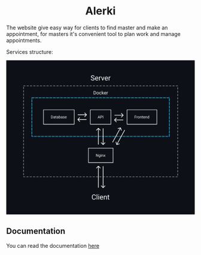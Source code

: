 <p align="center">
  <h1 align="center">Alerki</h1>
</p>

The website give easy way for clients to find master and make an appointment, for masters it's convenient tool to plan work and manage appointments.

Services structure:
<!-- **Services structure** -->

<p align="center">
  <img src="./docs/images/services-structure.svg">
</p>

## Documentation

You can read the documentation [here](./docs/README.md "Alerki documentation")

